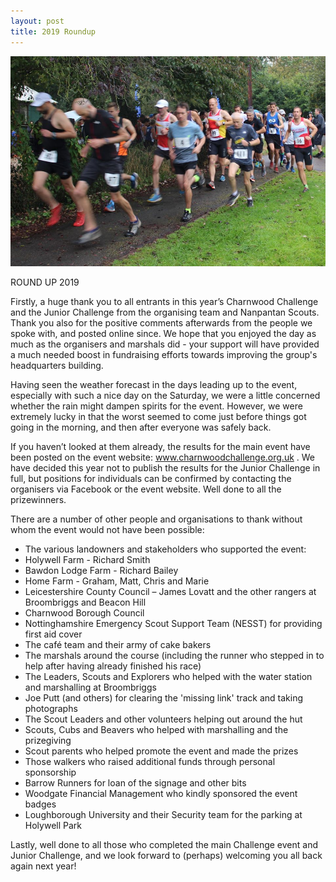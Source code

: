 ```yaml
---
layout: post
title: 2019 Roundup
---
```


![Runners](/images/post1.jpg)

ROUND UP 2019

Firstly, a huge thank you to all entrants in this year’s Charnwood Challenge and the Junior Challenge from the organising team and Nanpantan Scouts. Thank you also for the positive comments afterwards from the people we spoke with, and posted online since. We hope that you enjoyed the day as much as the organisers and marshals did - your support will have provided a much needed boost in fundraising efforts towards improving the group's headquarters building.

Having seen the weather forecast in the days leading up to the event, especially with such a nice day on the Saturday, we were a little concerned whether the rain might dampen spirits for the event. However, we were extremely lucky in that the worst seemed to come just before things got going in the morning, and then after everyone was safely back.

If you haven’t looked at them already, the results for the main event have been posted on the event website: www.charnwoodchallenge.org.uk . We have decided this year not to publish the results for the Junior Challenge in full, but positions for individuals can be confirmed by contacting the organisers via Facebook or the event website. Well done to all the prizewinners.

There are a number of other people and organisations to thank without whom the event would not have been possible:
- The various landowners and stakeholders who supported the event:
- Holywell Farm - Richard Smith
- Bawdon Lodge Farm - Richard Bailey
- Home Farm - Graham, Matt, Chris and Marie
- Leicestershire County Council – James Lovatt and the other rangers at Broombriggs and Beacon Hill
- Charnwood Borough Council
- Nottinghamshire Emergency Scout Support Team (NESST) for providing first aid cover
- The café team and their army of cake bakers
- The marshals around the course (including the runner who stepped in to help after having already finished his race)
- The Leaders, Scouts and Explorers who helped with the water station and marshalling at Broombriggs
- Joe Putt (and others) for clearing the 'missing link' track and taking photographs
- The Scout Leaders and other volunteers helping out around the hut
- Scouts, Cubs and Beavers who helped with marshalling and the prizegiving
- Scout parents who helped promote the event and made the prizes
- Those walkers who raised additional funds through personal sponsorship
- Barrow Runners for loan of the signage and other bits
- Woodgate Financial Management who kindly sponsored the event badges
- Loughborough University and their Security team for the parking at Holywell Park

Lastly, well done to all those who completed the main Challenge event and Junior Challenge, and we look forward to (perhaps) welcoming you all back again next year!


